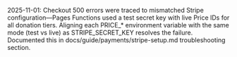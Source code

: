 2025-11-01: Checkout 500 errors were traced to mismatched Stripe configuration—Pages Functions used a test secret key with live Price IDs for all donation tiers. Aligning each PRICE_* environment variable with the same mode (test vs live) as STRIPE_SECRET_KEY resolves the failure. Documented this in docs/guide/payments/stripe-setup.md troubleshooting section.